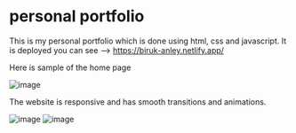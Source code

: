 # personal portfolio

This is my personal portfolio which is done using html, css and javascript. It is deployed you can see --> https://biruk-anley.netlify.app/

Here is sample of the home page


![image](https://user-images.githubusercontent.com/95366947/198277091-115b9060-48a6-4ea8-a274-93a1e5433f71.png)


The website is responsive and has smooth transitions and animations.

![image](https://user-images.githubusercontent.com/95366947/198277555-b4a68a4c-ac9b-4d29-81f5-70f4a4e8197b.png)  ![image](https://user-images.githubusercontent.com/95366947/198277808-3162cfbe-1794-4418-8a15-272136ed0419.png)



